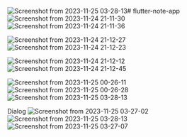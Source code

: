 ![Screenshot from 2023-11-25 03-28-13](https://github.com/jCool10/flutter-note-app/assets/73897430/ce5ac3df-6ce3-4146-a2a2-2293aed7eb49)# flutter-note-app
![Screenshot from 2023-11-24 21-11-30](https://github.com/jCool10/flutter-note-app/assets/73897430/bac2a790-2f79-483f-87b2-afa806c03d6a)
![Screenshot from 2023-11-24 21-11-36](https://github.com/jCool10/flutter-note-app/assets/73897430/e944564b-6785-4987-a997-725d9d4e693a)

![Screenshot from 2023-11-24 21-12-27](https://github.com/jCool10/flutter-note-app/assets/73897430/e04c1ea6-918f-49e6-bbdf-c7cc9fdf6ef9)
![Screenshot from 2023-11-24 21-12-23](https://github.com/jCool10/flutter-note-app/assets/73897430/353fc5d3-bed4-4e5e-998f-2afd59a0a1df)

![Screenshot from 2023-11-24 21-12-12](https://github.com/jCool10/flutter-note-app/assets/73897430/ea1b134c-5cf1-48ce-866c-f653d54a22dc)
![Screenshot from 2023-11-24 21-12-45](https://github.com/jCool10/flutter-note-app/assets/73897430/a563c091-c458-400c-9541-2af449ce3c18)

![Screenshot from 2023-11-25 00-26-11](https://github.com/jCool10/flutter-note-app/assets/73897430/92d5fb76-e555-4329-8055-3c301388769d)
![Screenshot from 2023-11-25 00-26-28](https://github.com/jCool10/flutter-note-app/assets/73897430/e15b4cd5-bad8-4c9d-a9d7-b7998a3c3448)
![Screenshot from 2023-11-25 03-28-13](https://github.com/jCool10/flutter-note-app/assets/73897430/6518681c-6b59-4cfb-aa24-eee9ae1f3814)

Dialog
![Screenshot from 2023-11-25 03-27-02](https://github.com/jCool10/flutter-note-app/assets/73897430/799f373b-f932-4c40-bbd7-10f0ee1154cb)
![Screenshot from 2023-11-25 03-28-13](https://github.com/jCool10/flutter-note-app/assets/73897430/e3161e8e-882c-4d41-9b66-6ab8cfb29567)
![Screenshot from 2023-11-25 03-27-07](https://github.com/jCool10/flutter-note-app/assets/73897430/bc21df27-b790-4e4a-ab2d-90d5e25c6eec)




